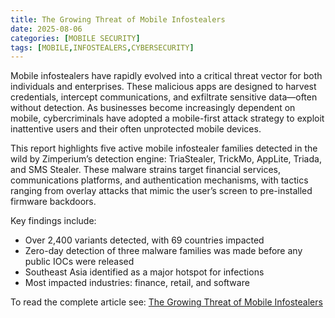 ```yaml
---
title: The Growing Threat of Mobile Infostealers
date: 2025-08-06
categories: [MOBILE SECURITY]
tags: [MOBILE,INFOSTEALERS,CYBERSECURITY]
---
```


Mobile infostealers have rapidly evolved into a critical threat vector for both individuals and enterprises. These malicious apps are designed to harvest credentials, intercept communications, and exfiltrate sensitive data—often without detection. As businesses become increasingly dependent on mobile, cybercriminals have adopted a mobile-first attack strategy to exploit inattentive users and their often unprotected mobile devices.  

This report highlights five active mobile infostealer families detected in the wild by Zimperium’s detection engine: TriaStealer, TrickMo, AppLite, Triada, and SMS Stealer. These malware strains target financial services, communications platforms, and authentication mechanisms, with tactics ranging from overlay attacks that mimic the user’s screen to pre-installed firmware backdoors.  

Key findings include:  

- Over 2,400 variants detected, with 69 countries impacted  
- Zero-day detection of three malware families was made before any public IOCs were released  
- Southeast Asia identified as a major hotspot for infections  
- Most impacted industries: finance, retail, and software  

To read the complete article see: [The Growing Threat of Mobile Infostealers](https://zimperium.com/blog/the-growing-threat-of-mobile-infostealers)